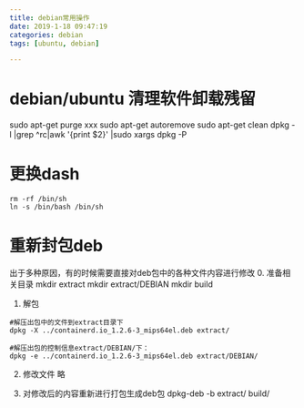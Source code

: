 ```yaml
---
title: debian常用操作
date: 2019-1-18 09:47:19
categories: debian
tags: [ubuntu, debian]

---
```

# debian/ubuntu 清理软件卸载残留

sudo apt-get purge xxx
sudo apt-get autoremove
sudo apt-get clean
dpkg -l |grep ^rc|awk '{print $2}' |sudo xargs dpkg -P

# 更换dash
```
rm -rf /bin/sh
ln -s /bin/bash /bin/sh
```

# 重新封包deb
出于多种原因，有的时候需要直接对deb包中的各种文件内容进行修改
0. 准备相关目录
mkdir extract
mkdir extract/DEBIAN
mkdir build
1. 解包
```
#解压出包中的文件到extract目录下
dpkg -X ../containerd.io_1.2.6-3_mips64el.deb extract/
```
```
#解压出包的控制信息extract/DEBIAN/下：
dpkg -e ../containerd.io_1.2.6-3_mips64el.deb extract/DEBIAN/
```
2. 修改文件
略

3. 对修改后的内容重新进行打包生成deb包
dpkg-deb -b extract/ build/
